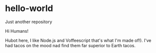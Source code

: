 # hello-world
Just another repository

Hi Humans!

Hubot here, I like Node.js and Voffeescript that's what I'm made of!).
I've had tacos on the mood nad find them far superior to Earth tacos.
